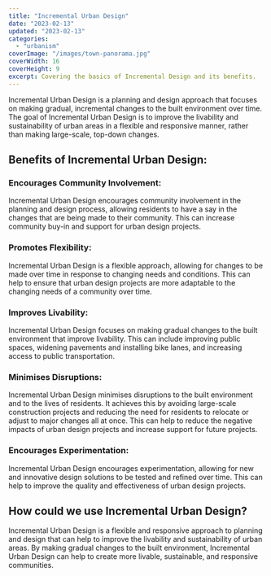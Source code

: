 ```yaml
---
title: "Incremental Urban Design"
date: "2023-02-13"
updated: "2023-02-13"
categories: 
  - "urbanism"
coverImage: "/images/town-panorama.jpg"
coverWidth: 16
coverHeight: 9
excerpt: Covering the basics of Incremental Design and its benefits.
---
```


Incremental Urban Design is a planning and design approach that focuses on making gradual, incremental changes to the built environment over time. 
The goal of Incremental Urban Design is to improve the livability and sustainability of urban areas in a flexible and responsive manner, rather than making large-scale, top-down changes. 

## Benefits of Incremental Urban Design:

### Encourages Community Involvement:

Incremental Urban Design encourages community involvement in the planning and design process, allowing residents to have a say in the changes that are being made to their community. 
This can increase community buy-in and support for urban design projects.

### Promotes Flexibility: 

Incremental Urban Design is a flexible approach, allowing for changes to be made over time in response to changing needs and conditions. 
This can help to ensure that urban design projects are more adaptable to the changing needs of a community over time.

### Improves Livability: 

Incremental Urban Design focuses on making gradual changes to the built environment that improve livability. 
This can include improving public spaces, widening pavements and installing bike lanes, and increasing access to public transportation. 

### Minimises Disruptions: 

Incremental Urban Design minimises disruptions to the built environment and to the lives of residents. 
It achieves this by avoiding large-scale construction projects and reducing the need for residents to relocate or adjust to major changes all at once.
This can help to reduce the negative impacts of urban design projects and increase support for future projects. 

### Encourages Experimentation: 

Incremental Urban Design encourages experimentation, allowing for new and innovative design solutions to be tested and refined over time. This can help to improve the quality and effectiveness of urban design projects.

## How could we use Incremental Urban Design?

Incremental Urban Design is a flexible and responsive approach to planning and design that can help to improve the livability and sustainability of urban areas. By making gradual changes to the built environment, Incremental Urban Design can help to create more livable, sustainable, and responsive communities.